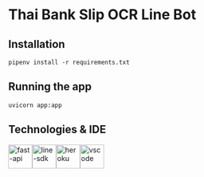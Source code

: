 # Thai Bank Slip OCR Line Bot

## Installation

```
pipenv install -r requirements.txt
```

## Running the app

```
uvicorn app:app
```

## Technologies & IDE

<div>
    <img style="float: left" src="https://fastapi.tiangolo.com/img/logo-margin/logo-teal.png" height="48" alt="fast-api"> &nbsp;
    <img style="float: left" src="https://raw.githubusercontent.com/line/line-sdk-ios-swift/assets/assets/sdklogo.png" height="48" alt="line-sdk"> &nbsp;
    <img style="float: left" src="https://upload.wikimedia.org/wikipedia/commons/e/ec/Heroku_logo.svg" height="48" alt="heroku"> &nbsp;
    <img style="float: left" src="https://code.visualstudio.com/assets/updates/1_35/logo-stable.png" height="48" alt="vscode">
</div>
